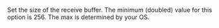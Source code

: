 Set the size of the receive buffer. The minimum (doubled) value for this option is 256. The max is determined by your OS.
